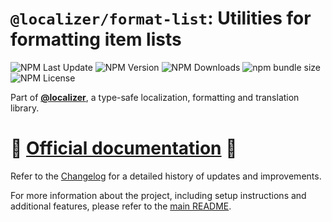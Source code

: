 # `@localizer/format-list`: Utilities for formatting item lists

![NPM Last Update](https://img.shields.io/npm/last-update/%40localizer%2Fformat-list)
![NPM Version](https://img.shields.io/npm/v/%40localizer%2Fformat-list)
![NPM Downloads](https://img.shields.io/npm/dm/%40localizer%2Fformat-list)
![npm bundle size](https://img.shields.io/bundlephobia/min/%40localizer%2Fformat-list)
![NPM License](https://img.shields.io/npm/l/%40localizer%2Fformat-list)

Part of [**@localizer**](https://124c4a.github.io/localizer), a type-safe localization, formatting and translation library.

# 📖 [Official documentation](https://124c4a.github.io/localizer) 📖

Refer to the [Changelog](./CHANGELOG.md) for a detailed history of updates and improvements.

For more information about the project, including setup instructions and additional features, please refer to the [main README](../../README.md).

